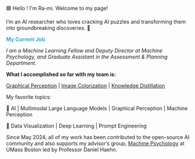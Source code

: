 🟩 Hello ! I'm Ra-mi. Welcome to my page! 

I’m an AI researcher who loves cracking AI puzzles and transforming them into groundbreaking discoveries. 🧩

  <span style="color:#29ABE2;"><strong>My Current Job</strong></span>  
  
*I am a Machine Learning Fellow and Deputy Director at Machine Psychology, and Graduate Assistant in the Assessment & Planning Department.*


**What I accomplished so far with my team is:**

[Graphical Perception](https://raminguyen.github.io/LLMP2/) | [Image Colorization](https://github.com/raminguyen/Image-Colorization) | [Knowledge Distillation](https://github.com/raminguyen/AI_For_All)

My favorite topics:

🌟 AI | Multimodal Large Language Models | Graphical Perception | Machine Perception

🌟 Data Visualization | Deep Learning | Prompt Engineering

Since May 2024, all of my work has been contributed to the open-source AI community and also supports my advisor’s group, [Machine Psychology](https://mpsych.org/ai/) at UMass Boston led by Professor Daniel Haehn.
